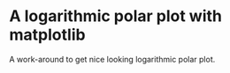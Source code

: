 # A logarithmic polar plot with matplotlib
A work-around to get nice looking logarithmic polar plot.
